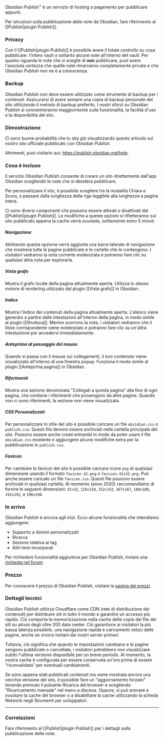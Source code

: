 Obsidian Publish™ è un servizio di hosting a pagamento per pubblicare appunti.

Per istruzioni sulla pubblicazione delle note da Obsidian, fare riferimento al [[Publish|plugin Publish]].

### Privacy

Con il [[Publish|plugin Publish]] è possibile avere il totale controllo su cosa pubblicare: l'intero vault o soltanto alcune note all'interno del vault. Per quanto riguarda le note che si sceglie di **non** pubblicare, puoi avere l'assoluta certezza che quelle note rimarranno completamente private e che Obsidian Publish non ne è a conoscenza.

### Backup

Obsidian Publish non deve essere utilizzato come strumento di backup per i contenuti. Assicurarsi di avere sempre una copia di backup personale del sito utilizzando il metodo di backup preferito. I nostri sforzi su Obsidian Publish si concentreranno maggiormente sulle funzionalità, la facilità d'uso e la disponibilità del sito.

### Dimostrazione

Ci sono buone probabilità che tu stia già visualizzando questo articolo sul nostro sito ufficiale pubblicato con Obsidian Publish.

Altrimenti, puoi visitarlo qui: https://publish.obsidian.md/help.

### Cosa è incluso

Il servizio Obsidian Publish consente di creare un sito direttamente dall'app Obsidian scegliendo le note che si desidera pubblicare.

Per personalizzare il sito, è possibile scegliere tra la modalità Chiara e Scura, o passare dalla lunghezza della riga leggibile alla lunghezza a pagina intera.

Ci sono diversi componenti che possono essere attivati o disattivati dal [[Publish|plugin Publish]]. Le modifiche a queste opzioni si rifletteranno sul sito pubblicato appena la cache verrà svuotata, solitamente entro 5 minuti.

##### Navigazione

Abilitando questa opzione verrà aggiunta una barra laterale di navigazione che mostrerà tutte le pagine pubblicate e le cartelle che le contengono. I visitatori vedranno la nota corrente evidenziata e potranno fare clic su qualsiasi altra nota per esplorarla.

##### Vista grafo

Mostra il grafo locale della pagina attualmente aperta. Utilizza lo stesso motore di rendering utilizzato dal plugin [[Vista grafo]] in Obsidian.

##### Indice

Mostra l'indice dei contenuti della pagina attualmente aperta. L'elenco viene generato a partire dalle intestazioni all'interno della pagina, in modo simile al plugin [[Struttura]]. Mentre scorrono la nota, i visitatori vedranno che il titolo corrispondente viene evidenziato e potranno fare clic su un'altra intestazione per accedervi immediatamente.

##### Anteprima al passaggio del mouse

Quando si passa con il mouse sui collegamenti, il loro contenuto viene visualizzato all'interno di una finestra popup. Funziona il modo simile al plugin [[Anteprima pagina]] in Obsidian.

##### Riferimenti

Mostra una sezione denominata "Collegati a questa pagina" alla fine di ogni pagina, che contiene i riferimenti che provengono da altre pagine. Quando non ci sono riferimenti, la sezione non viene visualizzata.

##### CSS Personalizzati

Per personalizzare lo stile del sito è possibile caricare un file `obsidian.css` o `publish.css`. Questi file devono essere archiviati nella cartella principale del sito. Possono essere anche creati entrambi in modo da poter usare il file `obsidian.css` esistente e aggiungere alcune modifiche extra per la pubblicazione in `publish.css`.

##### Favicon

Per cambiare la favicon del sito è possibile caricare icone `png` di qualsiasi dimensione usando il formato `favicon-32.png` o `favicon-32x32.png`. Può anche essere caricato un file `favicon.ico`. Questi file possono essere archiviati in qualsiasi cartella. Al momento (anno 2020) raccomandiamo di fornire le seguenti dimensioni: `32×32`, `128x128`, `152×152`, `167x167`, `180x180`, `192x192`, e `196x196`.

### In arrivo

Obsidian Publish è ancora agli inizi. Ecco alcune funzionalità che intendiamo aggiungere:

- Supporto a domini personalizzati
- Ricerca
- Sezione relativa ai tag
- Altri temi incorporati

Per richiedere funzionalità aggiuntive per Obsidian Publish, inviare una [richiesta nel forum](https://forum.obsidian.md/).

### Prezzo

Per conoscere il prezzo di Obsidian Publish, visitare la [pagina dei prezzi](https://obsidian.md/pricing).

### Dettagli tecnici

Obsidian Publish utilizza Cloudflare come CDN (rete di distribuzione dei contenuti) per distribuire siti in tutto il mondo e garantire un accesso più rapido. Ciò comporta la memorizzazione nella cache delle copie dei file dei siti su alcuni degli oltre 200 data center. Ciò garantisce ai visitatori la più bassa latenza possibile, una navigazione rapida e caricamenti veloci delle pagine, anche se vivono lontani dai nostri server primari.

Tuttavia, ciò significa che quando le impostazioni cambiano e le pagine vengono pubblicate o cancellate, i visitatori potrebbero non visualizzare subito l'ultima versione disponibile per un breve periodo. Al momento, la nostra cache è configurata per essere conservata un'ora prima di essere "riconvalidata" per eventuali cambiamenti.

Se sono appena stati pubblicati contenuti ma viene mostrata ancora una vecchia versione del sito, è possibile fare un "aggiornamento forzato" tenendo premuto il pulsante Ricarica del browser e scegliendo "Ricaricamento manuale" nel menu a discesa. Oppure, si può provare a svuotare la cache del browser o a disabilitare la cache utilizzando la scheda Network negli Strumenti per sviluppatori.

---

### Correlazioni

Fare riferimento al [[Publish|plugin Publish]] per i dettagli sulla pubblicazione delle note.